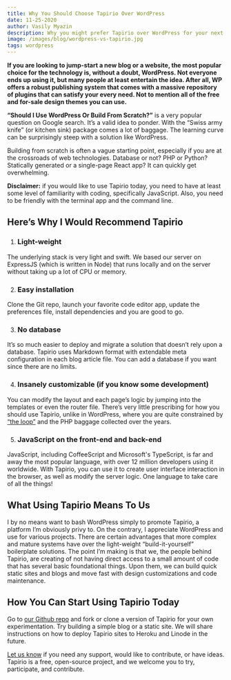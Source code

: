 ```yaml
---
title: Why You Should Choose Tapirio Over WordPress
date: 11-25-2020
author: Vasily Myazin
description: Why you might prefer Tapirio over WordPress for your next project. Here are 5 points you should review that speak in favor of Tapirio.
image: /images/blog/wordpress-vs-tapirio.jpg
tags: wordpress
---
```

**If you are looking to jump-start a new blog or a website, the most popular choice for the technology is, without a doubt, WordPress. Not everyone ends up using it, but many people at least entertain the idea. After all, WP offers a robust publishing system that comes with a massive repository of plugins that can satisfy your every need. Not to mention all of the free and for-sale design themes you can use.**

**“Should I Use WordPress Or Build From Scratch?”** is a very popular question on Google search. It’s a valid idea to ponder. With the “Swiss army knife” (or kitchen sink) package comes a lot of baggage. The learning curve can be surprisingly steep with a solution like WordPress.

Building from scratch is often a vague starting point, especially if you are at the crossroads of web technologies. Database or not? PHP or Python? Statically generated or a single-page React app? It can quickly get overwhelming.

<div class="alert alert-warning mb-5" role="alert">
<p>
<b>Disclaimer:</b> if you would like to use Tapirio today, you need to have at least some level of familiarity with coding, specifically JavaScript. Also, you need to be friendly with the terminal app and the command line.
</p>
</div>

## Here’s Why I Would Recommend Tapirio

1. ### Light-weight
The underlying stack is very light and swift. We based our server on ExpressJS (which is written in Node) that runs locally and on the server without taking up a lot of CPU or memory.

2. ### Easy installation
Clone the Git repo, launch your favorite code editor app, update the preferences file, install dependencies and you are good to go.

3. ### No database
It’s so much easier to deploy and migrate a solution that doesn’t rely upon a database. Tapirio uses Markdown format with extendable meta configuration in each blog article file. You can add a database if you want since there are no limits.

4. ### Insanely customizable (if you know some development)
You can modify the layout and each page’s logic by jumping into the templates or even the router file. There’s very little prescribing for how you should use Tapirio, unlike in WordPress, where you are quite constrained by [“the loop”](https://www.wpbeginner.com/glossary/loop/) and the PHP baggage collected over the years. 

5. ### JavaScript on the front-end and back-end
JavaScript, including CoffeeScript and Microsoft's TypeScript, is far and away the most popular language, with over 12 million developers using it worldwide. With Tapirio, you can use it to create user interface interaction in the browser, as well as modify the server logic. One language to take care of all the things!

## What Using Tapirio Means To Us

I by no means want to bash WordPress simply to promote Tapirio, a platform I’m obviously privy to. On the contrary, I appreciate WordPress and use for various projects. There are certain advantages that more complex and mature systems have over the light-weight “build-it-yourself” boilerplate solutions. The point I’m making is that we, the people behind Tapirio, are creating of not having direct access to a small amount of code that has several basic foundational things. Upon them, we can build quick static sites and blogs and move fast with design customizations and code maintenance.

## How You Can Start Using Tapirio Today

Go to [our Github repo](https://github.com/vmyazin/tapirio) and fork or clone a version of Tapirio for your own experimentation. Try building a simple blog or a static site. We will share instructions on how to deploy Tapirio sites to Heroku and Linode in the future.

[Let us know](mailto:support@tapirio.com) if you need any support, would like to contribute, or have ideas. Tapirio is a free, open-source project, and we welcome you to try, participate, and contribute.
